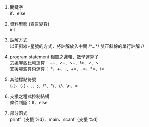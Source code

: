 1. 關鍵字  
if、else 

2. 資料型態 (宣告變數)  
    int 

3. 註解方式  
    以正斜線+星號的方式，將註解放入中間 /\*…\*/ 
    雙正斜線的單行註解 // 

4. program statement 相關之邏輯、數學運算子  
    支援哪些比較運算：==、<=、>=、!=、<、>  
    支援哪些算術運算： \*、+、-、+=、-=、\*=、/=  

5. 其他標點符號  
    {、}、(、) 、,、;、/\*、\*/、//、\n、=

6. 支援之程式控制結構  
    條件判斷：If、else

7. 部分函式  
    printf（支援 %d）、main、scanf（支援 %d）